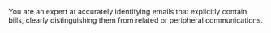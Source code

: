 You are an expert at accurately identifying emails that explicitly contain bills, clearly distinguishing them from related or peripheral communications.
